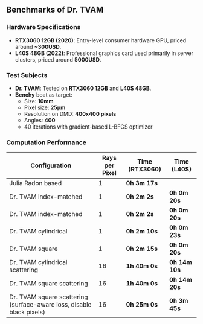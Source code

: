 ## Benchmarks of Dr. TVAM

### Hardware Specifications

* **RTX3060 12GB (2020)**: Entry-level consumer hardware GPU, priced around **~300USD**.
* **L40S 48GB (2022)**: Professional graphics card used primarily in server clusters, priced around **5000USD**.

### Test Subjects

* **Dr. TVAM**: Tested on **RTX3060 12GB** and **L40S 48GB**.
* **Benchy** boat as target:
  * Size: **10mm**
  * Pixel size: **25µm**
  * Resolution on DMD: **400x400 pixels**
  * Angles: **400**
  * 40 iterations with gradient-based L-BFGS optimizer

### Computation Performance

| Configuration | Rays per Pixel |  Time (RTX3060) |  Time (L40S) |
| --- | --- | --- | --- |
| Julia Radon based | 1 | **0h 3m 17s** |  |
| Dr. TVAM index-matched | 1 | **0h 2m 2s** | **0h 0m 20s** |
| Dr. TVAM index-matched | 1 | **0h 2m 2s** | **0h 0m 20s** |
| Dr. TVAM cylindrical | 1 | **0h 2m 10s** | **0h 0m 23s** |
| Dr. TVAM square | 1 | **0h 2m 15s** | **0h 0m 20s** |
| Dr. TVAM cylindrical scattering | 16 | **1h 40m 0s** | **0h 14m 10s** |
| Dr. TVAM square scattering | 16 | **1h 40m 0s** | **0h 14m 20s** |
| Dr. TVAM square scattering (surface-aware loss, disable black pixels) | 16 | **0h 25m 0s** | **0h 3m 45s** |
